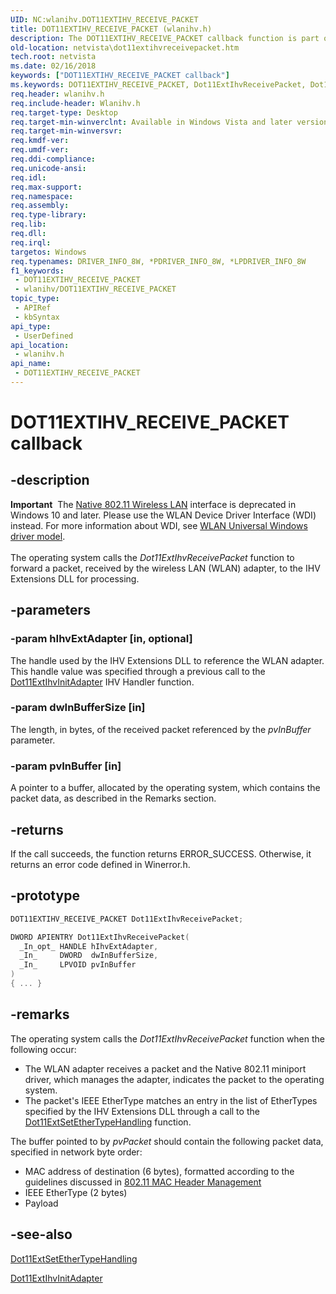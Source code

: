 ```yaml
---
UID: NC:wlanihv.DOT11EXTIHV_RECEIVE_PACKET
title: DOT11EXTIHV_RECEIVE_PACKET (wlanihv.h)
description: The DOT11EXTIHV_RECEIVE_PACKET callback function is part of the Native 802.11 Wireless LAN interface, which is deprecated for Windows 10 and later.
old-location: netvista\dot11extihvreceivepacket.htm
tech.root: netvista
ms.date: 02/16/2018
keywords: ["DOT11EXTIHV_RECEIVE_PACKET callback"]
ms.keywords: DOT11EXTIHV_RECEIVE_PACKET, Dot11ExtIhvReceivePacket, Dot11ExtIhvReceivePacket callback function [Network Drivers Starting with Windows Vista], Native_802.11_IHV_Ext_8f86438e-c311-425f-952f-08311bc3be2b.xml, netvista.dot11extihvreceivepacket, wlanihv/Dot11ExtIhvReceivePacket
req.header: wlanihv.h
req.include-header: Wlanihv.h
req.target-type: Desktop
req.target-min-winverclnt: Available in Windows Vista and later versions of the Windows operating   systems.
req.target-min-winversvr: 
req.kmdf-ver: 
req.umdf-ver: 
req.ddi-compliance: 
req.unicode-ansi: 
req.idl: 
req.max-support: 
req.namespace: 
req.assembly: 
req.type-library: 
req.lib: 
req.dll: 
req.irql: 
targetos: Windows
req.typenames: DRIVER_INFO_8W, *PDRIVER_INFO_8W, *LPDRIVER_INFO_8W
f1_keywords:
 - DOT11EXTIHV_RECEIVE_PACKET
 - wlanihv/DOT11EXTIHV_RECEIVE_PACKET
topic_type:
 - APIRef
 - kbSyntax
api_type:
 - UserDefined
api_location:
 - wlanihv.h
api_name:
 - DOT11EXTIHV_RECEIVE_PACKET
---
```


# DOT11EXTIHV_RECEIVE_PACKET callback


## -description

<div class="alert"><b>Important</b>  The <a href="/previous-versions/windows/hardware/wireless/ff560689(v=vs.85)">Native 802.11 Wireless LAN</a> interface is deprecated in Windows 10 and later. Please use the WLAN Device Driver Interface (WDI) instead. For more information about WDI, see <a href="/windows-hardware/drivers/network/wifi-universal-driver-model">WLAN Universal Windows driver model</a>.</div><div> </div>The operating system calls the
  <i>Dot11ExtIhvReceivePacket</i> function to forward a packet, received by the wireless LAN (WLAN) adapter,
  to the IHV Extensions DLL for processing.

## -parameters

### -param hIhvExtAdapter [in, optional]


The handle used by the IHV Extensions DLL to reference the WLAN adapter. This handle value was
     specified through a previous call to the
     <a href="..\wlanihv\nc-wlanihv-dot11extihv_init_adapter.md">Dot11ExtIhvInitAdapter</a> IHV
     Handler function.

### -param dwInBufferSize [in]


The length, in bytes, of the received packet referenced by the
     <i>pvInBuffer</i> parameter.

### -param pvInBuffer [in]


A pointer to a buffer, allocated by the operating system, which contains the packet data, as
     described in the Remarks section.

## -returns

If the call succeeds, the function returns ERROR_SUCCESS. Otherwise, it returns an error code
     defined in
     Winerror.h.

## -prototype

```cpp
DOT11EXTIHV_RECEIVE_PACKET Dot11ExtIhvReceivePacket;

DWORD APIENTRY Dot11ExtIhvReceivePacket(
  _In_opt_ HANDLE hIhvExtAdapter,
  _In_     DWORD  dwInBufferSize,
  _In_     LPVOID pvInBuffer
)
{ ... }
```

## -remarks

The operating system calls the
    <i>Dot11ExtIhvReceivePacket</i> function when the following occur:

<ul>
<li>
The WLAN adapter receives a packet and the Native 802.11 miniport driver, which manages the adapter,
      indicates the packet to the operating system.

</li>
<li>
The packet's IEEE EtherType matches an entry in the list of EtherTypes specified by the IHV
      Extensions DLL through a call to the
      <a href="..\wlanihv\nc-wlanihv-dot11ext_set_ethertype_handling.md">
      Dot11ExtSetEtherTypeHandling</a> function.

</li>
</ul>
The buffer pointed to by
    <i>pvPacket</i> should contain the following packet data, specified in network byte order:

<ul>
<li>
MAC address of destination (6 bytes), formatted according to the guidelines discussed in
      <a href="/previous-versions/windows/it-pro/windows-server-2003/cc757419(v=ws.10)">802.11 MAC Header
      Management</a>


</li>
<li>
IEEE EtherType (2 bytes)

</li>
<li>
Payload

</li>
</ul>

## -see-also

<a href="..\wlanihv\nc-wlanihv-dot11ext_set_ethertype_handling.md">Dot11ExtSetEtherTypeHandling</a>



<a href="..\wlanihv\nc-wlanihv-dot11extihv_init_adapter.md">Dot11ExtIhvInitAdapter</a>

